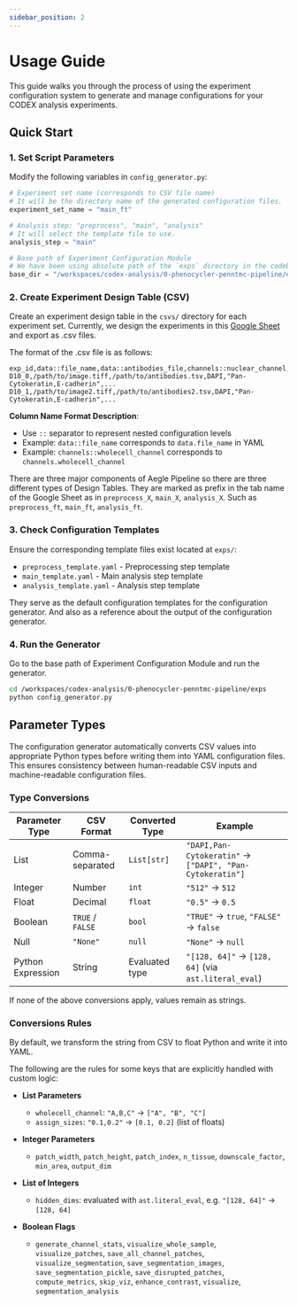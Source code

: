 ```yaml
---
sidebar_position: 2
---
```


# Usage Guide

This guide walks you through the process of using the experiment configuration system to generate and manage configurations for your CODEX analysis experiments.

## Quick Start

### 1. Set Script Parameters

Modify the following variables in `config_generator.py`:

```python
# Experiment set name (corresponds to CSV file name)
# It will be the directory name of the generated configuration files.
experiment_set_name = "main_ft"

# Analysis step: "preprocess", "main", "analysis"
# It will select the template file to use.
analysis_step = "main"

# Base path of Experiment Configuration Module
# We have been using absolute path of the `exps` directory in the codebase.
base_dir = "/workspaces/codex-analysis/0-phenocycler-penntmc-pipeline/exps"
```

### 2. Create Experiment Design Table (CSV)

Create an experiment design table in the `csvs/` directory for each experiment set. Currently, we design the experiments in this [Google Sheet](https://docs.google.com/spreadsheets/d/1JcabHe3aobjeRa4V0mNSmC2rnh5jJ3h4_v0jnX2vkOE/edit?usp=sharing) and export as .csv files.

The format of the .csv file is as follows:

```csv
exp_id,data::file_name,data::antibodies_file,channels::nuclear_channel,channels::wholecell_channel,...
D10_0,/path/to/image.tiff,/path/to/antibodies.tsv,DAPI,"Pan-Cytokeratin,E-cadherin",...
D10_1,/path/to/image2.tiff,/path/to/antibodies2.tsv,DAPI,"Pan-Cytokeratin,E-cadherin",...
```

**Column Name Format Description**:
- Use `::` separator to represent nested configuration levels
- Example: `data::file_name` corresponds to `data.file_name` in YAML
- Example: `channels::wholecell_channel` corresponds to `channels.wholecell_channel`

There are three major components of Aegle Pipeline so there are three different types of Design Tables. They are marked as prefix in the tab name of the Google Sheet as in `preprocess_X`, `main_X`, `analysis_X`. Such as `preprocess_ft`, `main_ft`, `analysis_ft`.

### 3. Check Configuration Templates

Ensure the corresponding template files exist located at `exps/`:
- `preprocess_template.yaml` - Preprocessing step template
- `main_template.yaml` - Main analysis step template  
- `analysis_template.yaml` - Analysis step template

They serve as the default configuration templates for the configuration generator. And also as a reference about the output of the configuration generator.

### 4. Run the Generator
Go to the base path of Experiment Configuration Module and run the generator.
```bash
cd /workspaces/codex-analysis/0-phenocycler-penntmc-pipeline/exps
python config_generator.py
```

## Parameter Types

The configuration generator automatically converts CSV values into appropriate Python types before writing them into YAML configuration files. This ensures consistency between human-readable CSV inputs and machine-readable configuration files.

### Type Conversions

| Parameter Type | CSV Format        | Converted Type | Example |
|----------------|-------------------|----------------|---------|
| List           | Comma-separated   | `List[str]`    | `"DAPI,Pan-Cytokeratin"` → `["DAPI", "Pan-Cytokeratin"]` |
| Integer        | Number            | `int`          | `"512"` → `512` |
| Float          | Decimal           | `float`        | `"0.5"` → `0.5` |
| Boolean        | `TRUE` / `FALSE`  | `bool`         | `"TRUE"` → `true`, `"FALSE"` → `false` |
| Null           | `"None"`          | `null`         | `"None"` → `null` |
| Python Expression | String         | Evaluated type | `"[128, 64]"` → `[128, 64]` (via `ast.literal_eval`) |

If none of the above conversions apply, values remain as strings.

### Conversions Rules
By default, we transform the string from CSV to float Python and write it into YAML.

The following are the rules for some keys that are explicitly handled with custom logic:

- **List Parameters**  
  - `wholecell_channel`: `"A,B,C"` → `["A", "B", "C"]`  
  - `assign_sizes`: `"0.1,0.2"` → `[0.1, 0.2]` (list of floats)  

- **Integer Parameters**  
  - `patch_width`, `patch_height`, `patch_index`, `n_tissue`, `downscale_factor`, `min_area`, `output_dim`  

- **List of Integers**  
  - `hidden_dims`: evaluated with `ast.literal_eval`, e.g. `"[128, 64]"` → `[128, 64]`  

- **Boolean Flags**  
  - `generate_channel_stats`, `visualize_whole_sample`, `visualize_patches`, `save_all_channel_patches`,  
    `visualize_segmentation`, `save_segmentation_images`, `save_segmentation_pickle`, `save_disrupted_patches`,  
    `compute_metrics`, `skip_viz`, `enhance_contrast`, `visualize`, `segmentation_analysis`  


